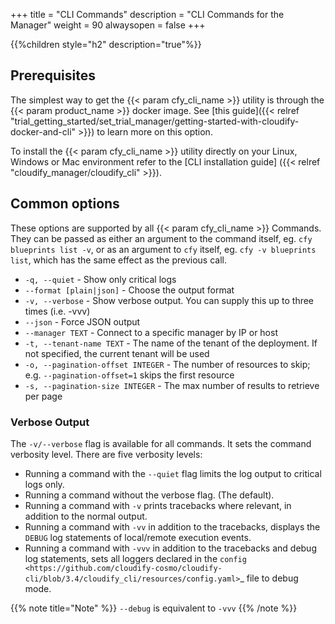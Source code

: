 +++
title = "CLI Commands"
description = "CLI Commands for the Manager"
weight = 90
alwaysopen = false
+++

{{%children style="h2" description="true"%}}

## Prerequisites
The simplest way to get the {{< param cfy_cli_name >}} utility is through the {{< param product_name >}} docker image. See [this guide]({{< relref "trial_getting_started/set_trial_manager/getting-started-with-cloudify-docker-and-cli" >}}) to learn more on this option.

To install the {{< param cfy_cli_name >}} utility directly on your Linux, Windows or Mac environment refer to the [CLI installation guide] ({{< relref "cloudify_manager/cloudify_cli" >}}).

## Common options

These options are supported by all {{< param cfy_cli_name >}} Commands. They can be passed as
either an argument to the command itself, eg. `cfy blueprints list -v`, or as
an argument to `cfy` itself, eg. `cfy -v blueprints list`, which has the same
effect as the previous call.

* `-q, --quiet` - Show only critical logs
* `--format [plain|json]` - Choose the output format
* `-v, --verbose` - Show verbose output. You can supply this up to
                            three times (i.e. -vvv)
* `--json` - Force JSON output
* `--manager TEXT` - Connect to a specific manager by IP or host
* `-t, --tenant-name TEXT` - The name of the tenant of the deployment. If not
                            specified, the current tenant will be used
* `-o, --pagination-offset INTEGER` - The number of resources to skip;
                            e.g. `--pagination-offset=1` skips the first
                            resource
* `-s, --pagination-size INTEGER` - The max number of results to retrieve per
                                  page



### Verbose Output

The ``-v/--verbose`` flag is available for all commands. It sets the command verbosity level. There are five verbosity levels:

* Running a command with the ``--quiet`` flag limits the log output to critical logs only.
* Running a command without the verbose flag. (The default).
* Running a command with ``-v`` prints tracebacks where relevant, in addition to the normal output.
* Running a command with ``-vv`` in addition to the tracebacks, displays the ``DEBUG`` log statements of local/remote execution events.
* Running a command with ``-vvv`` in addition to the tracebacks and debug log statements, sets all loggers declared in the `config <https://github.com/cloudify-cosmo/cloudify-cli/blob/3.4/cloudify_cli/resources/config.yaml>`_ file to debug mode.

{{% note title="Note" %}}
``--debug`` is equivalent to ``-vvv``
{{% /note %}}
